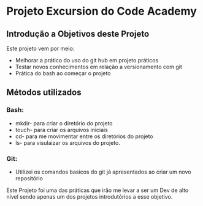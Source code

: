 # Projeto Excursion do Code Academy
## Introdução a Objetivos deste Projeto
Este projeto vem por meio:
- Melhorar a prático do uso do git hub em projeto práticos
- Testar novos conhecimentos em relação a versionamento com git
- Prática do bash ao começar o projeto

## Métodos utilizados
### Bash:
- mkdir- para criar o diretório do projeto
- touch- para criar os arquivos iniciais
- cd- para me movimentar entre os diretórios do projeto
- ls- para visulaizar os arquivos do projeto.

### Git:
- Utilizei os comandos basicos do git já apresentados ao criar um novo repositório

Este Projeto foi uma das práticas que irão me levar a ser um Dev de alto nível sendo apenas um dos projetos introdutórios a esse objetivo.
